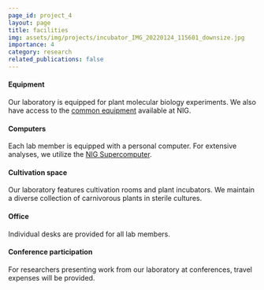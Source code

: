 ```yaml
---
page_id: project_4
layout: page
title: facilities
img: assets/img/projects/incubator_IMG_20220124_115601_downsize.jpg
importance: 4
category: research
related_publications: false
---
```


#### Equipment
Our laboratory is equipped for plant molecular biology experiments. We also have access to the [common equipment](https://www.nig.ac.jp/nig/ja/research-infrastructure-collaboration/common-equipment) available at NIG.

#### Computers
Each lab member is equipped with a personal computer. For extensive analyses, we utilize the [NIG Supercomputer](https://sc.ddbj.nig.ac.jp/en/).

#### Cultivation space
Our laboratory features cultivation rooms and plant incubators. We maintain a diverse collection of carnivorous plants in sterile cultures.

#### Office
Individual desks are provided for all lab members.

#### Conference participation

For researchers presenting work from our laboratory at conferences, travel expenses will be provided.
